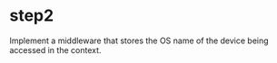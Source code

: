# step2

Implement a middleware that stores the OS name of the device being accessed in the context.
